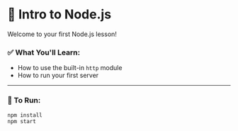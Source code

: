 # 🧠 Intro to Node.js

Welcome to your first Node.js lesson!

### ✅ What You'll Learn:
- How to use the built-in `http` module
- How to run your first server

---

### 🚀 To Run:

```bash
npm install
npm start
